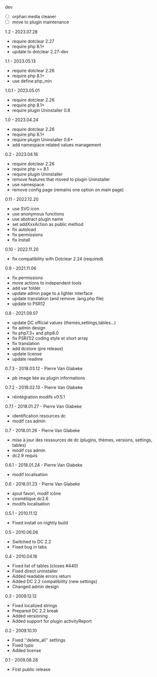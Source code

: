 dev
- [ ] orphan media cleaner
- [ ] move to plugin maintenance

1.2 - 2023.07.28
- require dotclear 2.27
- require php 8.1+
- update to dotclear 2.27-dev

1.1 - 2023.05.13
- require dotclear 2.26
- require php 8.1+
- use define php_min

1.0.1 - 2023.05.01
- require dotclear 2.26
- require php 8.1+
- require plugin Uninstaller 0.8

1.0 - 2023.04.24
- require dotclear 2.26
- require php 8.1+
- require plugin Uninstaller 0.6+
- add namespace related values management

0.2 - 2023.04.16
- require dotclear 2.26
- require php >= 8.1
- require plugin Uninstaller
- remove features that moved to plugin Uninstaller
- use namespace
- remove config page (remains one option on main page)

0.11 - 2022.12.20
- use SVG icon
- use anonymous functions
- use abstract plugin name
- set addXxxAction as public method
- fix autoload
- fix permissions
- fix install

0.10 - 2022.11.20
- fix compatibility with Dotclear 2.24 (required)

0.9 - 2021.11.06
- fix permissions
- move actions to independent tools
- add var folder
- update admin page to a lighter interface
- update translation (and remove .lang.php file)
- update to PSR12

0.8 - 2021.09.07
- update DC official values (themes,settings,tables...)
- fix admin design
- fix php7.3+ and php8.0
- fix PSR(1)2 coding style et short array
- fix translation
- add dcstore (pre release)
- update license
- update readme

0.7.3 - 2018.03.12 - Pierre Van Glabeke
- pb image liée au plugin informations

0.7.2 - 2018.02.13 - Pierre Van Glabeke
- réintégration modifs v0.5.1

0.7.1 - 2018.01.27 - Pierre Van Glabeke
- identification resources dc
- modif css admin

0.7 - 2018.01.26 - Pierre Van Glabeke
- mise à jour des ressources de dc (plugins, thèmes, versions, settings, tables)
- modif css admin
- dc2.9 requis

0.6.1 - 2018.01.24 - Pierre Van Glabeke
- modif localisation

0.6 - 2018.01.23 - Pierre Van Glabeke
- ajout favori, modif icône
- cosmétique dc2.6
- modifs localisation

0.5.1 - 2010.11.12
- Fixed install on nightly build

0.5 - 2010.06.06
- Switched to DC 2.2
- Fixed bug in tabs

0.4 - 2010.04.16
- Fixed list of tables (closes #440)
- Fixed direct uninstaller
- Added readable errors return
- Added DC 2.2 compatibility (new settings)
- Changed admin design

0.3 - 2009.12.12
- Fixed localized strings
- Prepared DC 2.2 break
- Added versioning
- Added support for plugin activityReport

0.2 - 2009.10.10
- Fixed ''delete_all'' settings
- Fixed typo
- Added license

0.1 - 2009.08.28
- First public release